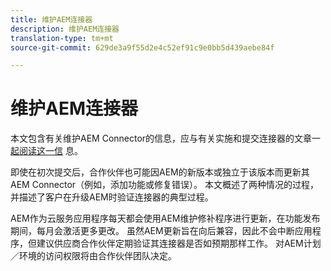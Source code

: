 ```yaml
---
title: 维护AEM连接器
description: 维护AEM连接器
translation-type: tm+mt
source-git-commit: 629de3a9f55d2e4c52ef91c9e0bb5d439aebe84f

---
```



维护AEM连接器
============================

本文包含有关维护AEM Connector的信息，应与有关实施和提交连接器的文章一 [起阅读](implement.md)[这一信](submit.md) 息。

即使在初次提交后，合作伙伴也可能因AEM的新版本或独立于该版本而更新其AEM Connector（例如，添加功能或修复错误）。 本文概述了两种情况的过程，并描述了客户在升级AEM时验证连接器的典型过程。

AEM作为云服务应用程序每天都会使用AEM维护修补程序进行更新，在功能发布期间，每月会激活更多更改。 虽然AEM更新旨在向后兼容，因此不会中断应用程序，但建议供应商合作伙伴定期验证其连接器是否如预期那样工作。 对AEM计划／环境的访问权限将由合作伙伴团队决定。